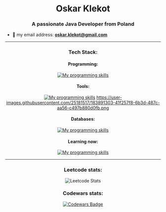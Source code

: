 <h1 align="center">Oskar Klekot</h1>
<h3 align="center">A passionate Java Developer from Poland</h3>


- 📧 my email address: **oskar.klekot@gmail.com**
---

<p align="center">
</p>

<h3 align="center">Tech Stack:</h3>

<h4 align="center">Programming:</h4>

<div align="center">
  
  [![My programming skills](https://skillicons.dev/icons?i=java,python)](https://skillicons.dev)

  <h4 align="center">Tools:</h4>

<div align="center">
  
[![My programming skills](https://skillicons.dev/icons?i=idea,vscode,gradle,git,github)](https://skillicons.dev)
https://user-images.githubusercontent.com/25181517/183891303-41f257f8-6b3d-487c-aa56-c497b880d0fb.png
<h4 align="center">Databases:</h4>

<div align="center">
  
[![My programming skills](https://skillicons.dev/icons?i=mysql,postgres)](https://skillicons.dev)



<h4 align="center">Learning now:</h4>
<div align="center">

[![My programming skills](https://skillicons.dev/icons?i=spring,docker,postman,js)](https://skillicons.dev)

---

<h3 align="center">Leetcode stats:</h3>

![Leetcode Stats](https://leetcard.jacoblin.cool/oskar_k)

<h3 align="center">Codewars stats:</h3>

[![Codewars Badge](https://www.codewars.com/users/oskar_k/badges/large)](https://www.codewars.com/users/oskar_k)




